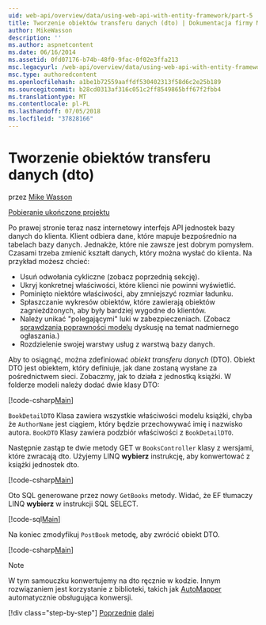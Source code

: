 ```yaml
---
uid: web-api/overview/data/using-web-api-with-entity-framework/part-5
title: Tworzenie obiektów transferu danych (dto) | Dokumentacja firmy Microsoft
author: MikeWasson
description: ''
ms.author: aspnetcontent
ms.date: 06/16/2014
ms.assetid: 0fd07176-b74b-48f0-9fac-0f02e3ffa213
msc.legacyurl: /web-api/overview/data/using-web-api-with-entity-framework/part-5
msc.type: authoredcontent
ms.openlocfilehash: a1be1b72559aaffdf530402313f58d6c2e25b189
ms.sourcegitcommit: b28cd0313af316c051c2ff8549865bff67f2fbb4
ms.translationtype: MT
ms.contentlocale: pl-PL
ms.lasthandoff: 07/05/2018
ms.locfileid: "37828166"
---
```

<a name="create-data-transfer-objects-dtos"></a>Tworzenie obiektów transferu danych (dto)
====================
przez [Mike Wasson](https://github.com/MikeWasson)

[Pobieranie ukończone projektu](https://github.com/MikeWasson/BookService)

Po prawej stronie teraz nasz internetowy interfejs API jednostek bazy danych do klienta. Klient odbiera dane, które mapuje bezpośrednio na tabelach bazy danych. Jednakże, które nie zawsze jest dobrym pomysłem. Czasami trzeba zmienić kształt danych, który można wysłać do klienta. Na przykład możesz chcieć:

- Usuń odwołania cykliczne (zobacz poprzednią sekcję).
- Ukryj konkretnej właściwości, które klienci nie powinni wyświetlić.
- Pominięto niektóre właściwości, aby zmniejszyć rozmiar ładunku.
- Spłaszczanie wykresów obiektów, które zawierają obiektów zagnieżdżonych, aby były bardziej wygodne do klientów.
- Należy unikać "polegającymi" luki w zabezpieczeniach. (Zobacz [sprawdzania poprawności modelu](../../formats-and-model-binding/model-validation-in-aspnet-web-api.md) dyskusję na temat nadmiernego ogłaszania.)
- Rozdzielenie swojej warstwy usług z warstwą bazy danych.

Aby to osiągnąć, można zdefiniować *obiekt transferu danych* (DTO). Obiekt DTO jest obiektem, który definiuje, jak dane zostaną wysłane za pośrednictwem sieci. Zobaczmy, jak to działa z jednostką książki. W folderze modeli należy dodać dwie klasy DTO:

[!code-csharp[Main](part-5/samples/sample1.cs)]

`BookDetailDTO` Klasa zawiera wszystkie właściwości modelu książki, chyba że `AuthorName` jest ciągiem, który będzie przechowywać imię i nazwisko autora. `BookDTO` Klasy zawiera podzbiór właściwości z `BookDetailDTO`.

Następnie zastąp te dwie metody GET w `BooksController` klasy z wersjami, które zwracają dto. Użyjemy LINQ **wybierz** instrukcję, aby konwertować z książki jednostek dto.

[!code-csharp[Main](part-5/samples/sample2.cs)]

Oto SQL generowane przez nowy `GetBooks` metody. Widać, że EF tłumaczy LINQ **wybierz** w instrukcji SQL SELECT.

[!code-sql[Main](part-5/samples/sample3.sql)]

Na koniec zmodyfikuj `PostBook` metodę, aby zwrócić obiekt DTO.

[!code-csharp[Main](part-5/samples/sample4.cs)]

> [!NOTE]
> W tym samouczku konwertujemy na dto ręcznie w kodzie. Innym rozwiązaniem jest korzystanie z biblioteki, takich jak [AutoMapper](http://automapper.org/) automatycznie obsługująca konwersji.
> 
> [!div class="step-by-step"]
> [Poprzednie](part-4.md)
> [dalej](part-6.md)
